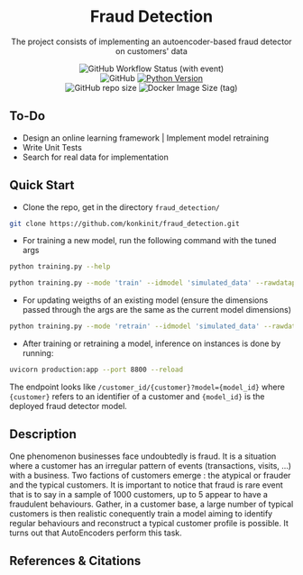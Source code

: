 <h1 align="center">
    Fraud Detection
    <br/>
</h1>

<p align="center">
    The project consists of implementing an autoencoder-based fraud detector 
    on customers' data
</p>

<p align="center">
    <img alt="GitHub Workflow Status (with event)" src="https://img.shields.io/github/actions/workflow/status/konkinit/fraud_detection/cicd_workflow.yaml?style=for-the-badge&label=Lint%2C%20Test%20%26%20Build%20Docker%20Image">
    </br>
    <img alt="GitHub" src="https://img.shields.io/github/license/konkinit/fraud_detection?style=for-the-badge">
    <a href="https://www.python.org/downloads/release/python-3100/" target="_blank">
        <img src="https://img.shields.io/badge/python-3.10-blue.svg?style=for-the-badge" alt="Python Version"/>
    </a>
    </br>
    <img alt="GitHub repo size" src="https://img.shields.io/github/repo-size/konkinit/fraud_detection?style=for-the-badge">
    <img alt="Docker Image Size (tag)" src="https://img.shields.io/docker/image-size/kidrissa/fraud_detector_app/latest?style=for-the-badge&label=Image%20Size">
</p>


## To-Do

- Design an online learning framework | Implement model retraining
- Write Unit Tests
- Search for real data for implementation


## Quick Start

- Clone the repo, get in the directory `fraud_detection/` 
```bash
git clone https://github.com/konkinit/fraud_detection.git
```

- For training a new model, run the following command with the tuned args
```bash
python training.py --help
```
```bash
python training.py --mode 'train' --idmodel 'simulated_data' --rawdatapath './data/simulated_data_raw.gzip' --splitfrac 0.7 0.2 0.1 --codedim 35 --hiddendim 150 --lr 1e-3 --nepochs 50
```

- For updating weigths of an existing model (ensure the dimensions passed through the args are 
the same as the current model dimensions)
```bash
python training.py --mode 'retrain' --idmodel 'simulated_data' --rawdatapath './data/simulated_data_raw_new_arrival.gzip' --splitfrac 0.7 0.2 0.1 --codedim 35 --hiddendim 150 --lr 1e-3 --nepochs 50
```

- After training or retraining a model, inference on instances is done by running: 
```bash
uvicorn production:app --port 8800 --reload
```
The endpoint looks like `/customer_id/{customer}?model={model_id}` where `{customer}` 
refers to an identifier of a customer and `{model_id}` is the deployed fraud detector model.

## Description

One phenomenon businesses face undoubtedly is fraud. It is a situation where
a customer has an irregular pattern of events (transactions, visits, ...) with a business. 
Two factions of customers emerge : the atypical or frauder and the typical customers. It is 
important to notice that fraud is rare event that is to say in a sample of 1000 customers, 
up to 5 appear to have a fraudulent behaviours. Gather, in a customer base, a large number 
of typical customers is then realistic conequently train a model aiming to identify regular 
behaviours and reconstruct a typical customer profile is possible. It turns out that 
AutoEncoders perform this task. 

## References & Citations
